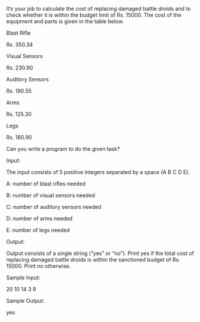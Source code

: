 It’s your job to calculate the cost of replacing damaged battle droids and to check whether it is within the budget limit of Rs. 15000. The cost of the equipment and parts is given in the table below.

Blast Rifle

Rs. 350.34

Visual Sensors

Rs. 230.90

Auditory Sensors

Rs. 190.55

Arms

Rs. 125.30

Legs

Rs. 180.90

Can you write a program to do the given task?

Input:

The input consists of 5 positive integers separated by a space (A B C D E).

A: number of blast rifles needed

B: number of visual sensors needed

C: number of auditory sensors needed

D: number of arms needed

E: number of legs needed

Output:

Output consists of a single string (“yes” or “no”). Print yes if the total cost of replacing damaged battle droids is within the sanctioned budget of Rs. 15000. Print no otherwise.

Sample Input:

20 10 14 3 9

Sample Output:

yes
